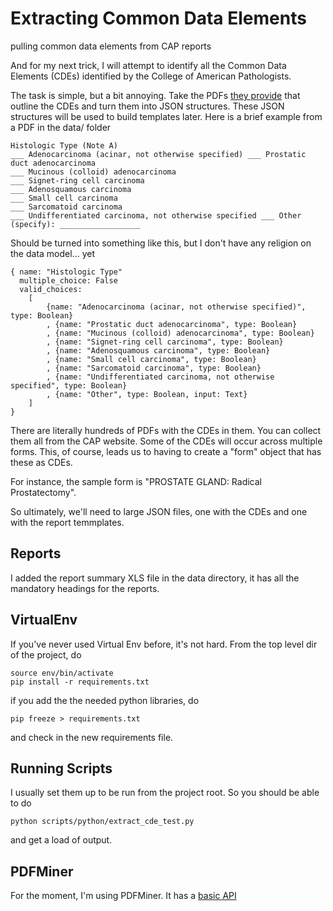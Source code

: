 # Extracting Common Data Elements
pulling common data elements from CAP reports

And for my next trick, I will attempt to identify all the Common Data Elements (CDEs) identified by the College of American Pathologists.

The task is simple, but a bit annoying.  Take the PDFs <a href="http://www.cap.org/web/oracle/webcenter/portalapp/pagehierarchy/cancer_protocol_templates.jspx?_adf.ctrl-state=64odvofsf_43&_afrLoop=732070598957850#!">they provide</a> that outline the CDEs and turn them into JSON structures.  These JSON structures will be used to build templates later.  Here is a brief example from a PDF in the data/ folder

```
Histologic Type (Note A)
___ Adenocarcinoma (acinar, not otherwise specified) ___ Prostatic duct adenocarcinoma
___ Mucinous (colloid) adenocarcinoma
___ Signet-ring cell carcinoma
___ Adenosquamous carcinoma
___ Small cell carcinoma
___ Sarcomatoid carcinoma
___ Undifferentiated carcinoma, not otherwise specified ___ Other (specify): __________________
```

Should be turned into something like this, but I don't have any religion on the data model... yet

```
{ name: "Histologic Type"
  multiple_choice: False
  valid_choices: 
	[ 
		{name: "Adenocarcinoma (acinar, not otherwise specified)", type: Boolean}
		, {name: "Prostatic duct adenocarcinoma", type: Boolean}
		, {name: "Mucinous (colloid) adenocarcinoma", type: Boolean}
		, {name: "Signet-ring cell carcinoma", type: Boolean}
		, {name: "Adenosquamous carcinoma", type: Boolean}
		, {name: "Small cell carcinoma", type: Boolean}
		, {name: "Sarcomatoid carcinoma", type: Boolean}
		, {name: "Undifferentiated carcinoma, not otherwise specified", type: Boolean}
		, {name: "Other", type: Boolean, input: Text}
	]
}
```

There are literally hundreds of PDFs with the CDEs in them.  You can collect them all from the CAP website.  Some of the CDEs will occur across multiple forms.  This, of course, leads us to having to create a "form" object that has these as CDEs.

For instance, the sample form is "PROSTATE GLAND: Radical Prostatectomy".

So ultimately, we'll need to large JSON files, one with the CDEs and one with the report temmplates.

## Reports

I added the report summary XLS file in the data directory, it has all the mandatory headings for the reports.

## VirtualEnv

If you've never used Virtual Env before, it's not hard.  From the top level dir of the project, do

```
source env/bin/activate
pip install -r requirements.txt
```

if you add the the needed python libraries, do 

```
pip freeze > requirements.txt
```

and check in the new requirements file.

## Running Scripts

I usually set them up to be run from the project root. So you should be able to do

```
python scripts/python/extract_cde_test.py
```

and get a load of output.

## PDFMiner

For the moment, I'm using PDFMiner.  It has a [basic API](http://www.unixuser.org/~euske/python/pdfminer/programming.html)

